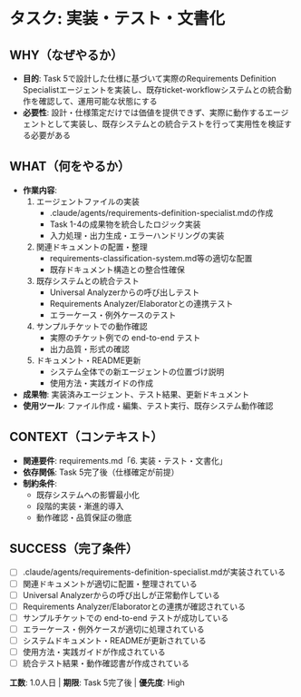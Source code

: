 # タスク: 実装・テスト・文書化

## WHY（なぜやるか）
- **目的**: Task 5で設計した仕様に基づいて実際のRequirements Definition Specialistエージェントを実装し、既存ticket-workflowシステムとの統合動作を確認して、運用可能な状態にする
- **必要性**: 設計・仕様策定だけでは価値を提供できず、実際に動作するエージェントとして実装し、既存システムとの統合テストを行って実用性を検証する必要がある

## WHAT（何をやるか）
- **作業内容**:
  1. エージェントファイルの実装
     - .claude/agents/requirements-definition-specialist.mdの作成
     - Task 1-4の成果物を統合したロジック実装
     - 入力処理・出力生成・エラーハンドリングの実装
  2. 関連ドキュメントの配置・整理
     - requirements-classification-system.md等の適切な配置
     - 既存ドキュメント構造との整合性確保
  3. 既存システムとの統合テスト
     - Universal Analyzerからの呼び出しテスト
     - Requirements Analyzer/Elaboratorとの連携テスト
     - エラーケース・例外ケースのテスト
  4. サンプルチケットでの動作確認
     - 実際のチケット例での end-to-end テスト
     - 出力品質・形式の確認
  5. ドキュメント・README更新
     - システム全体での新エージェントの位置づけ説明
     - 使用方法・実践ガイドの作成
- **成果物**: 実装済みエージェント、テスト結果、更新ドキュメント
- **使用ツール**: ファイル作成・編集、テスト実行、既存システム動作確認

## CONTEXT（コンテキスト）
- **関連要件**: requirements.md「6. 実装・テスト・文書化」
- **依存関係**: Task 5完了後（仕様確定が前提）
- **制約条件**:
  - 既存システムへの影響最小化
  - 段階的実装・漸進的導入
  - 動作確認・品質保証の徹底

## SUCCESS（完了条件）
- [ ] .claude/agents/requirements-definition-specialist.mdが実装されている
- [ ] 関連ドキュメントが適切に配置・整理されている
- [ ] Universal Analyzerからの呼び出しが正常動作している
- [ ] Requirements Analyzer/Elaboratorとの連携が確認されている
- [ ] サンプルチケットでの end-to-end テストが成功している
- [ ] エラーケース・例外ケースが適切に処理されている
- [ ] システムドキュメント・READMEが更新されている
- [ ] 使用方法・実践ガイドが作成されている
- [ ] 統合テスト結果・動作確認書が作成されている

**工数**: 1.0人日 | **期限**: Task 5完了後 | **優先度**: High